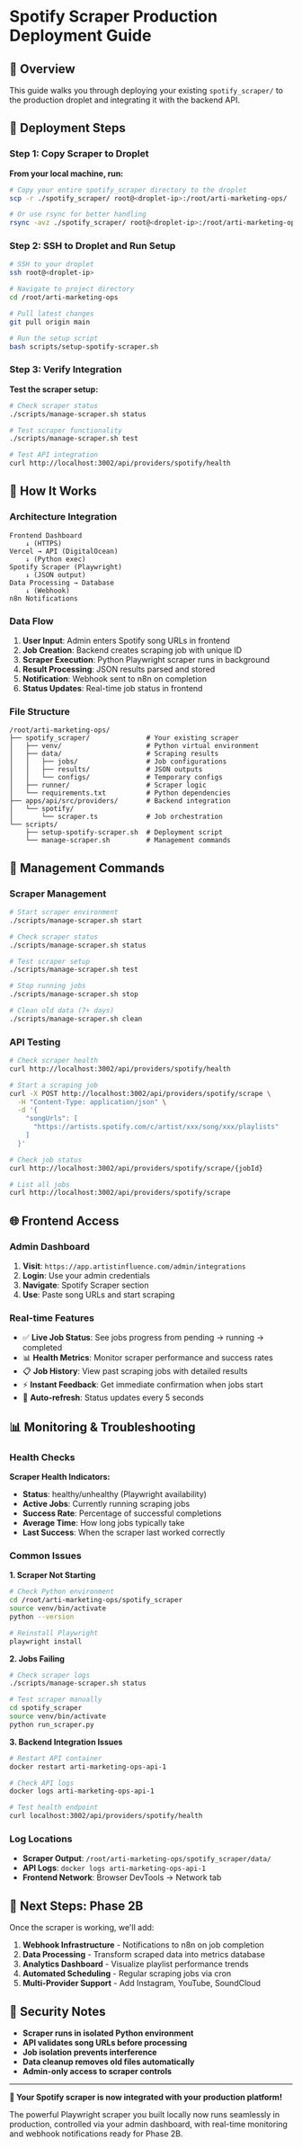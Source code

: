 # Spotify Scraper Production Deployment Guide

## 🎯 Overview

This guide walks you through deploying your existing `spotify_scraper/` to the production droplet and integrating it with the backend API.

## 🔄 Deployment Steps

### Step 1: Copy Scraper to Droplet

**From your local machine, run:**

```bash
# Copy your entire spotify_scraper directory to the droplet
scp -r ./spotify_scraper/ root@<droplet-ip>:/root/arti-marketing-ops/

# Or use rsync for better handling
rsync -avz ./spotify_scraper/ root@<droplet-ip>:/root/arti-marketing-ops/spotify_scraper/
```

### Step 2: SSH to Droplet and Run Setup

```bash
# SSH to your droplet
ssh root@<droplet-ip>

# Navigate to project directory
cd /root/arti-marketing-ops

# Pull latest changes
git pull origin main

# Run the setup script
bash scripts/setup-spotify-scraper.sh
```

### Step 3: Verify Integration

**Test the scraper setup:**

```bash
# Check scraper status
./scripts/manage-scraper.sh status

# Test scraper functionality
./scripts/manage-scraper.sh test

# Test API integration
curl http://localhost:3002/api/providers/spotify/health
```

## 🎵 How It Works

### Architecture Integration

```
Frontend Dashboard
    ↓ (HTTPS)
Vercel → API (DigitalOcean)
    ↓ (Python exec)
Spotify Scraper (Playwright)
    ↓ (JSON output)
Data Processing → Database
    ↓ (Webhook)
n8n Notifications
```

### Data Flow

1. **User Input**: Admin enters Spotify song URLs in frontend
2. **Job Creation**: Backend creates scraping job with unique ID
3. **Scraper Execution**: Python Playwright scraper runs in background
4. **Result Processing**: JSON results parsed and stored
5. **Notification**: Webhook sent to n8n on completion
6. **Status Updates**: Real-time job status in frontend

### File Structure

```
/root/arti-marketing-ops/
├── spotify_scraper/              # Your existing scraper
│   ├── venv/                     # Python virtual environment
│   ├── data/                     # Scraping results
│   │   ├── jobs/                 # Job configurations
│   │   ├── results/              # JSON outputs
│   │   └── configs/              # Temporary configs
│   ├── runner/                   # Scraper logic
│   └── requirements.txt          # Python dependencies
├── apps/api/src/providers/       # Backend integration
│   └── spotify/
│       └── scraper.ts            # Job orchestration
└── scripts/
    ├── setup-spotify-scraper.sh  # Deployment script
    └── manage-scraper.sh         # Management commands
```

## 🔧 Management Commands

### Scraper Management

```bash
# Start scraper environment
./scripts/manage-scraper.sh start

# Check scraper status
./scripts/manage-scraper.sh status

# Test scraper setup
./scripts/manage-scraper.sh test

# Stop running jobs
./scripts/manage-scraper.sh stop

# Clean old data (7+ days)
./scripts/manage-scraper.sh clean
```

### API Testing

```bash
# Check scraper health
curl http://localhost:3002/api/providers/spotify/health

# Start a scraping job
curl -X POST http://localhost:3002/api/providers/spotify/scrape \
  -H "Content-Type: application/json" \
  -d '{
    "songUrls": [
      "https://artists.spotify.com/c/artist/xxx/song/xxx/playlists"
    ]
  }'

# Check job status
curl http://localhost:3002/api/providers/spotify/scrape/{jobId}

# List all jobs
curl http://localhost:3002/api/providers/spotify/scrape
```

## 🌐 Frontend Access

### Admin Dashboard

1. **Visit**: `https://app.artistinfluence.com/admin/integrations`
2. **Login**: Use your admin credentials
3. **Navigate**: Spotify Scraper section
4. **Use**: Paste song URLs and start scraping

### Real-time Features

- ✅ **Live Job Status**: See jobs progress from pending → running → completed
- 📊 **Health Metrics**: Monitor scraper performance and success rates  
- 📋 **Job History**: View past scraping jobs with detailed results
- ⚡ **Instant Feedback**: Get immediate confirmation when jobs start
- 🔄 **Auto-refresh**: Status updates every 5 seconds

## 📊 Monitoring & Troubleshooting

### Health Checks

**Scraper Health Indicators:**
- **Status**: healthy/unhealthy (Playwright availability)
- **Active Jobs**: Currently running scraping jobs
- **Success Rate**: Percentage of successful completions
- **Average Time**: How long jobs typically take
- **Last Success**: When the scraper last worked correctly

### Common Issues

**1. Scraper Not Starting**
```bash
# Check Python environment
cd /root/arti-marketing-ops/spotify_scraper
source venv/bin/activate
python --version

# Reinstall Playwright
playwright install
```

**2. Jobs Failing**
```bash
# Check scraper logs
./scripts/manage-scraper.sh status

# Test scraper manually
cd spotify_scraper
source venv/bin/activate
python run_scraper.py
```

**3. Backend Integration Issues**
```bash
# Restart API container
docker restart arti-marketing-ops-api-1

# Check API logs
docker logs arti-marketing-ops-api-1

# Test health endpoint
curl localhost:3002/api/providers/spotify/health
```

### Log Locations

- **Scraper Output**: `/root/arti-marketing-ops/spotify_scraper/data/`
- **API Logs**: `docker logs arti-marketing-ops-api-1`
- **Frontend Network**: Browser DevTools → Network tab

## 🚀 Next Steps: Phase 2B

Once the scraper is working, we'll add:

1. **Webhook Infrastructure** - Notifications to n8n on job completion
2. **Data Processing** - Transform scraped data into metrics database
3. **Analytics Dashboard** - Visualize playlist performance trends
4. **Automated Scheduling** - Regular scraping jobs via cron
5. **Multi-Provider Support** - Add Instagram, YouTube, SoundCloud

## 🔐 Security Notes

- **Scraper runs in isolated Python environment**
- **API validates song URLs before processing**
- **Job isolation prevents interference**
- **Data cleanup removes old files automatically**
- **Admin-only access to scraper controls**

---

**🎉 Your Spotify scraper is now integrated with your production platform!**

The powerful Playwright scraper you built locally now runs seamlessly in production, controlled via your admin dashboard, with real-time monitoring and webhook notifications ready for Phase 2B.
